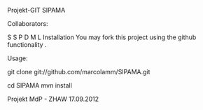 Projekt-GIT SIPAMA

Collaborators:

S S
P D
M L
Installation
You may fork this project using the github functionality .

Usage:

git clone git://github.com/marcolamm/SIPAMA.git

cd SIPAMA
mvn install


Projekt MdP - ZHAW 17.09.2012 
